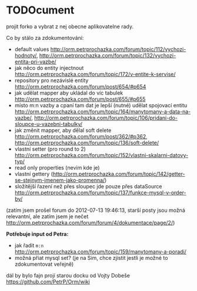TODOcument
==========

projit forko a vybrat z nej obecne aplikovatelne rady.

Co by stálo za zdokumentování:

* default values http://orm.petrprochazka.com/forum/topic/112/vychozi-hodnoty/, http://orm.petrprochazka.com/forum/topic/132/vychozi-entita-pri-vazbe/
* jak něco do entity injectnout http://orm.petrprochazka.com/forum/topic/172/v-entite-k-servise/
* repository pro nezávislé entity http://orm.petrprochazka.com/forum/post/654/#p654
* jak udělat mapper aby ukládal do víc tabulek http://orm.petrprochazka.com/forum/post/655/#p655
* místo m:n vazby a cpaní tam dat je lepší (nutné) udělat spojovací entitu http://orm.petrprochazka.com/forum/topic/164/manytomany-a-data-na-vazbe/, http://orm.petrprochazka.com/forum/topic/106/pridani-do-sloupce-u-vazebni-tabulky/
* jak změnit mapper, aby dělal soft delete http://orm.petrprochazka.com/forum/post/362/#p362, http://orm.petrprochazka.com/forum/topic/136/soft-delete/
* vlastní setter (pro round to 2) http://orm.petrprochazka.com/forum/topic/152/vlastni-skalarni-datovy-typ/
* read only properties (nevim kde je)
* vlastní gettery (http://orm.petrprochazka.com/forum/topic/142/getter-se-stejnym-jmenem-jako-promenna/)
* složitější řazení než přes sloupec jde pouze přes dataSource http://orm.petrprochazka.com/forum/topic/137/funkce-mysql-v-order-by/

(zatím jsem prošel forum do 2012-07-13 19:46:13, starší posty jsou možná relevantní, ale zatím jsem je nečet http://orm.petrprochazka.com/forum/forum/4/dokumentace/page/2/)

**Potřebuje input od Petra:**

* jak řadit `m:n` http://orm.petrprochazka.com/forum/topic/159/manytomany-a-poradi/
* možná přiat mysql set? (je na Sim, chce zjistit jestli je možné to zdokumentovat veřejně)

dál by bylo fajn projí starou docku od Vojty Dobeše https://github.com/PetrP/Orm/wiki

